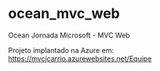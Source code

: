 # ocean_mvc_web
Ocean Jornada Microsoft - MVC Web

Projeto implantado na Azure em:
https://mvcjcarrio.azurewebsites.net/Equipe
